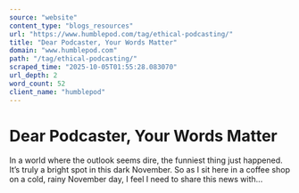 ```yaml
---
source: "website"
content_type: "blogs_resources"
url: "https://www.humblepod.com/tag/ethical-podcasting/"
title: "Dear Podcaster, Your Words Matter"
domain: "www.humblepod.com"
path: "/tag/ethical-podcasting/"
scraped_time: "2025-10-05T01:55:28.083070"
url_depth: 2
word_count: 52
client_name: "humblepod"
---
```


# Dear Podcaster, Your Words Matter

In a world where the outlook seems dire, the funniest thing just happened. It’s truly a bright spot in this dark November. So as I sit here in a coffee shop on a cold, rainy November day, I feel I need to share this news with...